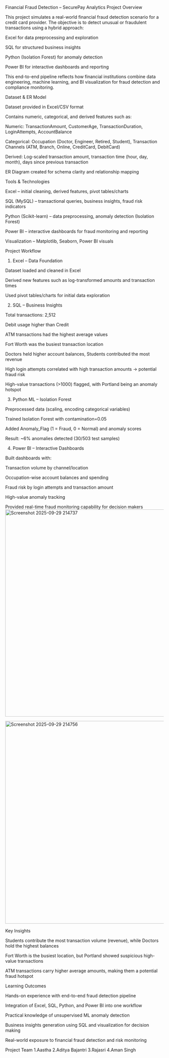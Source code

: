 Financial Fraud Detection – SecurePay Analytics
Project Overview

This project simulates a real-world financial fraud detection scenario for a credit card provider. The objective is to detect unusual or fraudulent transactions using a hybrid approach:

Excel for data preprocessing and exploration

SQL for structured business insights

Python (Isolation Forest) for anomaly detection

Power BI for interactive dashboards and reporting

This end-to-end pipeline reflects how financial institutions combine data engineering, machine learning, and BI visualization for fraud detection and compliance monitoring.

Dataset & ER Model

Dataset provided in Excel/CSV format

Contains numeric, categorical, and derived features such as:

Numeric: TransactionAmount, CustomerAge, TransactionDuration, LoginAttempts, AccountBalance

Categorical: Occupation (Doctor, Engineer, Retired, Student), Transaction Channels (ATM, Branch, Online, CreditCard, DebitCard)

Derived: Log-scaled transaction amount, transaction time (hour, day, month), days since previous transaction

ER Diagram created for schema clarity and relationship mapping

Tools & Technologies

Excel – initial cleaning, derived features, pivot tables/charts

SQL (MySQL) – transactional queries, business insights, fraud risk indicators

Python (Scikit-learn) – data preprocessing, anomaly detection (Isolation Forest)

Power BI – interactive dashboards for fraud monitoring and reporting

Visualization – Matplotlib, Seaborn, Power BI visuals

Project Workflow
1. Excel – Data Foundation

Dataset loaded and cleaned in Excel

Derived new features such as log-transformed amounts and transaction times

Used pivot tables/charts for initial data exploration

2. SQL – Business Insights

Total transactions: 2,512

Debit usage higher than Credit

ATM transactions had the highest average values

Fort Worth was the busiest transaction location

Doctors held higher account balances, Students contributed the most revenue

High login attempts correlated with high transaction amounts → potential fraud risk

High-value transactions (>1000) flagged, with Portland being an anomaly hotspot

3. Python ML – Isolation Forest

Preprocessed data (scaling, encoding categorical variables)

Trained Isolation Forest with contamination=0.05

Added Anomaly_Flag (1 = Fraud, 0 = Normal) and anomaly scores

Result: ~6% anomalies detected (30/503 test samples)

4. Power BI – Interactive Dashboards

Built dashboards with:

Transaction volume by channel/location

Occupation-wise account balances and spending

Fraud risk by login attempts and transaction amount

High-value anomaly tracking

Provided real-time fraud monitoring capability for decision makers
<img width="1221" height="657" alt="Screenshot 2025-09-29 214737" src="https://github.com/user-attachments/assets/719636d5-3779-44b0-9317-65e820e49d01" />

<img width="1157" height="643" alt="Screenshot 2025-09-29 214756" src="https://github.com/user-attachments/assets/4dc0e884-3d31-4aa9-aa79-cf71f45d263b" />

Key Insights

Students contribute the most transaction volume (revenue), while Doctors hold the highest balances

Fort Worth is the busiest location, but Portland showed suspicious high-value transactions

ATM transactions carry higher average amounts, making them a potential fraud hotspot

Learning Outcomes

Hands-on experience with end-to-end fraud detection pipeline

Integration of Excel, SQL, Python, and Power BI into one workflow

Practical knowledge of unsupervised ML anomaly detection

Business insights generation using SQL and visualization for decision making

Real-world exposure to financial fraud detection and risk monitoring

Project Team
1.Aastha
2.Aditya Bajantri
3.Rajasri
4.Aman Singh
